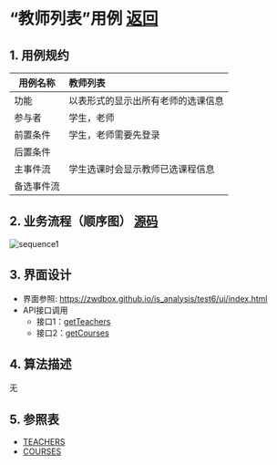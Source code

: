﻿<!-- markdownlint-disable MD033-->
<!-- 禁止MD033类型的警告 https://www.npmjs.com/package/markdownlint -->

# “教师列表”用例 [返回](../README.md)
## 1. 用例规约

|用例名称|教师列表|
|-------|:-------------|
|功能|以表形式的显示出所有老师的选课信息|
|参与者|学生，老师|
|前置条件|学生，老师需要先登录|
|后置条件| |
|主事件流|学生选课时会显示教师已选课程信息 |
|备选事件流| |

## 2. 业务流程（顺序图） [源码](../src/sequence教师列表.puml)
![sequence1](../sequence教师列表.png) 

## 3. 界面设计
- 界面参照: https://zwdbox.github.io/is_analysis/test6/ui/index.html
- API接口调用
    - 接口1：[getTeachers](../接口/getTeachers.md)
    - 接口2：[getCourses](../接口/getCourses.md)

## 4. 算法描述

无

## 5. 参照表

- [TEACHERS](../数据库设计.md/#TEACHERS)
- [COURSES](../数据库设计.md/#COURSES)


